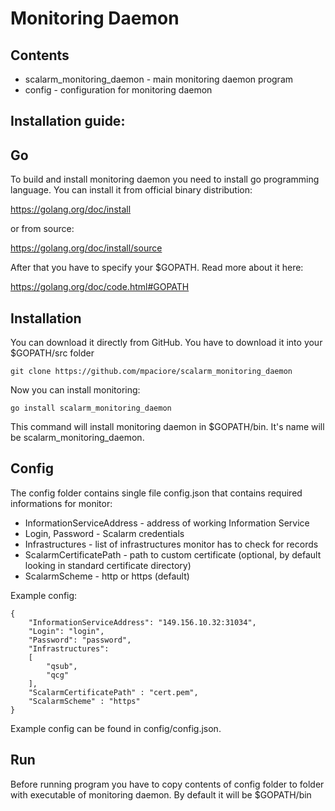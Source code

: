 Monitoring Daemon 
============ 
Contents 
---------- 
* scalarm_monitoring_daemon - main monitoring daemon program
* config - configuration for monitoring daemon

Installation guide: 
---------------------- 
Go 
-- 
To build and install monitoring daemon you need to install go programming language. 
You can install it from official binary distribution: 

https://golang.org/doc/install

or from source: 

https://golang.org/doc/install/source 

After that you have to specify your $GOPATH. Read more about it here: 

https://golang.org/doc/code.html#GOPATH 

Installation 
-------------- 
You can download it directly from GitHub. You have to download it into your $GOPATH/src folder 
``` 
git clone https://github.com/mpaciore/scalarm_monitoring_daemon
``` 
Now you can install monitoring: 
```` 
go install scalarm_monitoring_daemon 
```` 
This command will install monitoring daemon in $GOPATH/bin. It's name will be scalarm_monitoring_daemon.

Config 
-------- 
The config folder contains single file config.json that contains required informations for monitor:

* InformationServiceAddress - address of working Information Service
* Login, Password - Scalarm credentials
* Infrastructures - list of infrastructures monitor has to check for records
* ScalarmCertificatePath - path to custom certificate (optional, by default looking in standard certificate directory)
* ScalarmScheme - http or https (default)

Example config:

```
{
	"InformationServiceAddress": "149.156.10.32:31034",
	"Login": "login",
	"Password": "password",
	"Infrastructures": 
	[
		"qsub",
		"qcg"
	],
	"ScalarmCertificatePath" : "cert.pem",
	"ScalarmScheme" : "https"
}
```
Example config can be found in config/config.json.

Run 
---- 
Before running program you have to copy contents of config folder to folder with executable of monitoring daemon. By default it will be $GOPATH/bin 

